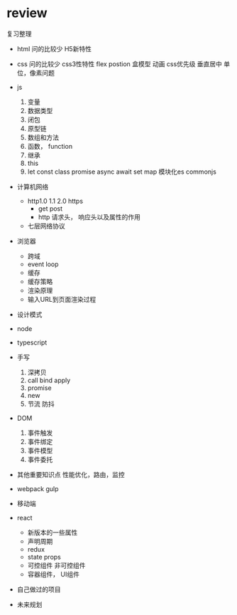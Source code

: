 # review

复习整理

- html 问的比较少
  H5新特性
- css 问的比较少
  css3性特性
  flex
  postion
  盒模型
  动画
  css优先级
  垂直居中
  单位，像素问题
- js
  1. 变量
  2. 数据类型
  3. 闭包
  4. 原型链
  5. 数组和方法
  6. 函数， function
  7. 继承
  8. this
  9. let const class promise async await set map 模块化es commonjs
- 计算机网络
  - http1.0 1.1 2.0 https
    - get post
    - http 请求头， 响应头以及属性的作用
  - 七层网络协议
- 浏览器
  - 跨域
  - event loop
  - 缓存
  - 缓存策略
  - 渲染原理
  - 输入URL到页面渲染过程
- 设计模式
- node
- typescript
- 手写
  1. 深拷贝
  2. call bind apply
  3. promise
  4. new
  5. 节流 防抖
- DOM
  1. 事件触发
  2. 事件绑定
  3. 事件模型
  4. 事件委托
- 其他重要知识点
  性能优化，路由，监控
- webpack gulp
- 移动端
- react
  - 新版本的一些属性
  - 声明周期
  - redux
  - state props
  - 可控组件 非可控组件
  - 容器组件， UI组件
- 自己做过的项目

- 未来规划

